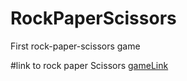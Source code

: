 # RockPaperScissors
First rock-paper-scissors game

#link to rock paper Scissors
[gameLink](http://127.0.0.1:5500/index.html)

